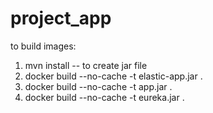 # project_app

to build images:
1)  mvn install -- to create jar file
2)  docker build  --no-cache -t elastic-app.jar .
3)  docker build  --no-cache -t app.jar .
4) docker build  --no-cache -t eureka.jar .

